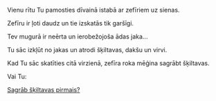 Vienu rītu Tu pamosties dīvainā istabā ar zefīriem uz sienas. 

Zefīru ir ļoti daudz un tie izskatās tik garšīgi.

Tev mugurā ir neērta un ierobežojoša ādas jaka...

Tu sāc izkļūt no jakas un atrodi šķiltavas, dakšu un virvi.

Kad Tu sāc skatīties citā virzienā, zefīra roka mēģina sagrābt šķiltavas.

Vai Tu:

[Sagrāb šķiltavas pirmais?](./grab-lighter/grab-lighter.md)


